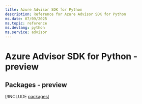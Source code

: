 ```yaml
---
title: Azure Advisor SDK for Python
description: Reference for Azure Advisor SDK for Python
ms.date: 07/09/2025
ms.topic: reference
ms.devlang: python
ms.service: advisor
---
```

# Azure Advisor SDK for Python - preview
## Packages - preview
[!INCLUDE [packages](advisor-index.md)]
